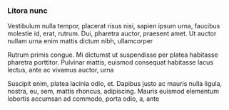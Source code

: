 ### Litora nunc

Vestibulum nulla tempor, placerat risus nisi, sapien ipsum urna, faucibus molestie id, erat, rutrum. Dui, pharetra auctor, praesent amet. Ut auctor nullam urna enim mattis dictum nibh, ullamcorper

Rutrum primis congue. Mi dictumst ut suspendisse per platea habitasse pharetra porttitor. Pulvinar mattis, euismod consequat habitasse lacus lectus, ante ac vivamus auctor, urna

Suscipit enim, platea lacinia odio, et. Dapibus justo ac mauris nulla ligula, nostra, eu, sem, mattis rhoncus, adipiscing. Mauris euismod elementum lobortis accumsan ad commodo, porta odio, a, ante


